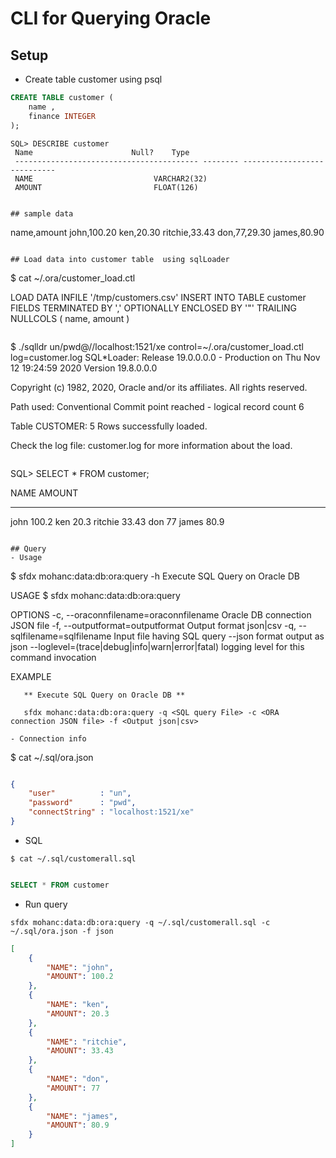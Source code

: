 # CLI for Querying Oracle 

## Setup

- Create table customer using psql

```sql
CREATE TABLE customer ( 
    name , 
    finance INTEGER
);

```

```
SQL> DESCRIBE customer
 Name					   Null?    Type
 ----------------------------------------- -------- ----------------------------
 NAME						    VARCHAR2(32)
 AMOUNT 					    FLOAT(126)

```


```

## sample data 
```
name,amount
john,100.20
ken,20.30
ritchie,33.43
don,77,29.30
james,80.90
```

## Load data into customer table  using sqlLoader
```
$ cat ~/.ora/customer_load.ctl


LOAD DATA
INFILE '/tmp/customers.csv'
INSERT INTO TABLE customer
FIELDS TERMINATED BY ',' OPTIONALLY ENCLOSED BY '"'
TRAILING NULLCOLS
(
name,
amount
)
```
```
$ ./sqlldr un/pwd@//localhost:1521/xe control=~/.ora/customer_load.ctl log=customer.log
SQL*Loader: Release 19.0.0.0.0 - Production on Thu Nov 12 19:24:59 2020
Version 19.8.0.0.0

Copyright (c) 1982, 2020, Oracle and/or its affiliates.  All rights reserved.

Path used:      Conventional
Commit point reached - logical record count 6

Table CUSTOMER:
  5 Rows successfully loaded.

Check the log file:
  customer.log
for more information about the load.
```

```
SQL> SELECT * FROM customer;

NAME				     AMOUNT
-------------------------------- ----------
john				      100.2
ken				       20.3
ritchie 			      33.43
don					 77
james				       80.9


```

## Query
- Usage
```
$ sfdx mohanc:data:db:ora:query -h
Execute SQL Query on Oracle DB

USAGE
  $ sfdx mohanc:data:db:ora:query

OPTIONS
  -c, --oraconnfilename=oraconnfilename           Oracle DB connection JSON file
  -f, --outputformat=outputformat                 Output format json|csv
  -q, --sqlfilename=sqlfilename                   Input file having SQL query
  --json                                          format output as json
  --loglevel=(trace|debug|info|warn|error|fatal)  logging level for this command invocation

EXAMPLE

       ** Execute SQL Query on Oracle DB **

       sfdx mohanc:data:db:ora:query -q <SQL query File> -c <ORA connection JSON file> -f <Output json|csv>

    
```
- Connection info
```
$ cat ~/.sql/ora.json 
```json

{
    "user"          : "un",
    "password"      : "pwd",
    "connectString" : "localhost:1521/xe"
}
```

- SQL
```
$ cat ~/.sql/customerall.sql
```

```sql

SELECT * FROM customer
```
- Run query

```
sfdx mohanc:data:db:ora:query -q ~/.sql/customerall.sql -c ~/.sql/ora.json -f json
```

```json
[
    {
        "NAME": "john",
        "AMOUNT": 100.2
    },
    {
        "NAME": "ken",
        "AMOUNT": 20.3
    },
    {
        "NAME": "ritchie",
        "AMOUNT": 33.43
    },
    {
        "NAME": "don",
        "AMOUNT": 77
    },
    {
        "NAME": "james",
        "AMOUNT": 80.9
    }
]
```


